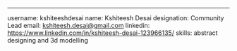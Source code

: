 ---

username: kshiteeshdesai
name: Kshiteesh Desai
designation: Community Lead
email: kshiteesh.desai@gmail.com
linkedin: https://www.linkedin.com/in/kshiteesh-desai-123966135/
skills: abstract designing and 3d modelling
